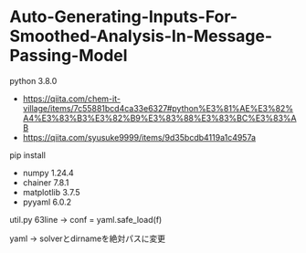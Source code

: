 # Auto-Generating-Inputs-For-Smoothed-Analysis-In-Message-Passing-Model

python 3.8.0
- https://qiita.com/chem-it-village/items/7c55881bcd4ca33e6327#python%E3%81%AE%E3%82%A4%E3%83%B3%E3%82%B9%E3%83%88%E3%83%BC%E3%83%AB
- https://qiita.com/syusuke9999/items/9d35bcdb4119a1c4957a

pip install
- numpy 1.24.4
- chainer 7.8.1
- matplotlib 3.7.5
- pyyaml 6.0.2

util.py 63line
 -> conf = yaml.safe_load(f)

 yaml
  -> solverとdirnameを絶対パスに変更
